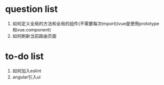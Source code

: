 # question list
1. 如何定义全局的方法和全局的组件(不需要每次import)(vue是使用prototype和vue.component)
2. 如何刷新当前路由页面

# to-do list
1. 如何加入eslint
2. angular引入ui